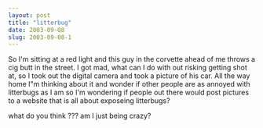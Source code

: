 ```yaml
---
layout: post
title: "litterbug"
date: 2003-09-08
slug: 2003-09-08-1
---
```


So I&apos;m sitting at a red light and this guy in the corvette ahead of me throws a cig butt in the street.  I got mad, what can I do with out risking getting shot at, so I took out the digital camera and took a picture of his car.  All the way home I&quot;m thinking about it and wonder if other people are as annoyed with litterbugs as I am so I&apos;m wondering if people out there would post pictures to a website that is all about exposeing litterbugs?

what do you think ??? am I just being crazy?

